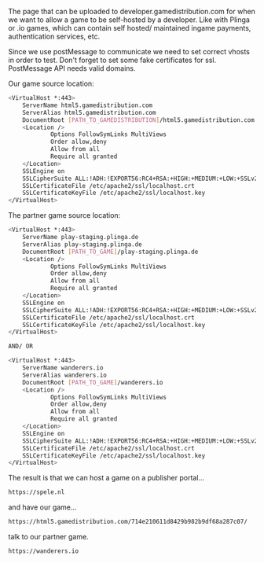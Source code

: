 The page that can be uploaded to developer.gamedistribution.com for when we want to allow a game to be self-hosted by a developer. Like with Plinga or .io games, which can contain self hosted/ maintained ingame payments, authentication services, etc.

Since we use postMessage to communicate we need to set correct vhosts in order to test. Don't forget to set some fake certificates for ssl. PostMessage API needs valid domains.

Our game source location:
``` bash
<VirtualHost *:443>
    ServerName html5.gamedistribution.com
    ServerAlias html5.gamedistribution.com
    DocumentRoot [PATH_TO_GAMEDISTRIBUTION]/html5.gamedistribution.com
    <Location />
            Options FollowSymLinks MultiViews
            Order allow,deny
            Allow from all
            Require all granted
    </Location>
    SSLEngine on
    SSLCipherSuite ALL:!ADH:!EXPORT56:RC4+RSA:+HIGH:+MEDIUM:+LOW:+SSLv2:+EXP:+eNULL
    SSLCertificateFile /etc/apache2/ssl/localhost.crt
    SSLCertificateKeyFile /etc/apache2/ssl/localhost.key
</VirtualHost>

```

The partner game source location:
``` bash
<VirtualHost *:443>
    ServerName play-staging.plinga.de
    ServerAlias play-staging.plinga.de
    DocumentRoot [PATH_TO_GAME]/play-staging.plinga.de
    <Location />
            Options FollowSymLinks MultiViews
            Order allow,deny
            Allow from all
            Require all granted
    </Location>
    SSLEngine on
    SSLCipherSuite ALL:!ADH:!EXPORT56:RC4+RSA:+HIGH:+MEDIUM:+LOW:+SSLv2:+EXP:+eNULL
    SSLCertificateFile /etc/apache2/ssl/localhost.crt
    SSLCertificateKeyFile /etc/apache2/ssl/localhost.key
</VirtualHost>

AND/ OR

<VirtualHost *:443>
    ServerName wanderers.io
    ServerAlias wanderers.io
    DocumentRoot [PATH_TO_GAME]/wanderers.io
    <Location />
            Options FollowSymLinks MultiViews
            Order allow,deny
            Allow from all
            Require all granted
    </Location>
    SSLEngine on
    SSLCipherSuite ALL:!ADH:!EXPORT56:RC4+RSA:+HIGH:+MEDIUM:+LOW:+SSLv2:+EXP:+eNULL
    SSLCertificateFile /etc/apache2/ssl/localhost.crt
    SSLCertificateKeyFile /etc/apache2/ssl/localhost.key
</VirtualHost>

```

The result is that we can host a game on a publisher portal...
``` bash
https://spele.nl

```
and have our game...
``` bash
https://html5.gamedistribution.com/714e210611d8429b982b9df68a287c07/

```
talk to our partner game.
``` bash
https://wanderers.io

```